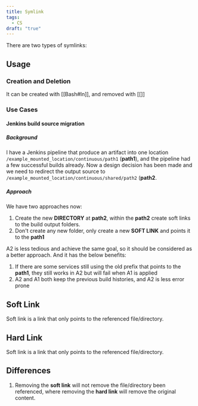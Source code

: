 ```yaml
---
title: Symlink
tags:
  - CS
draft: "true"
---
```


There are two types of symlinks:

## Usage
### Creation and Deletion
It can be created with [[Bash#ln]], and removed with [[]]

### Use Cases
#### Jenkins build source migration
##### Background
I have a Jenkins pipeline that produce an artifact into one location `/example_mounted_location/continuous/path1` (**path1**), and the pipeline had a few successful builds already. Now a design decision has been made and we need to redirect the output source to `/example_mounted_location/continuous/shared/path2` (**path2**.
##### Approach
We have two approaches now:

1. Create the new **DIRECTORY** at **path2**, within the **path2** create soft links to the build output folders.
2. Don't create any new folder, only create a new **SOFT LINK** and points it to the **path1**

A2 is less tedious and achieve the same goal, so it should be considered as a better approach. And it has the below benefits:
1. If there are some services still using the old prefix that points to the **path1**, they still works in A2 but will fail when A1 is applied
2. A2 and A1 both keep the previous build histories, and A2 is less error prone



## Soft Link
Soft link is a link that only points to the referenced file/directory.



## Hard Link
Soft link is a link that only points to the referenced file/directory.




## Differences
1. Removing the **soft link** will not remove the file/directory been referenced, where removing the **hard link** will remove the original content.